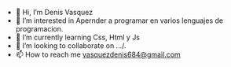 - 👋 Hi, I’m Denis Vasquez
- 👀 I’m interested in Apernder a programar en varios lenguajes de programacion.
- 🌱 I’m currently learning Css, Html y Js
- 💞️ I’m looking to collaborate on .../.
- 📫 How to reach me vasquezdenis684@gmail.com

<!---
Denisexper/Denisexper is a ✨ special ✨ repository because its `README.md` (this file) appears on your GitHub profile.
You can click the Preview link to take a look at your changes.
--->
